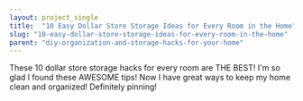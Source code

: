 ```yaml
---
layout: project_single
title:  "10 Easy Dollar Store Storage Ideas for Every Room in the Home"
slug: "10-easy-dollar-store-storage-ideas-for-every-room-in-the-home"
parent: "diy-organization-and-storage-hacks-for-your-home"
---
```

These 10 dollar store storage hacks for every room are THE BEST! I'm so glad I found these AWESOME tips! Now I have great ways to keep my home clean and organized! Definitely pinning!